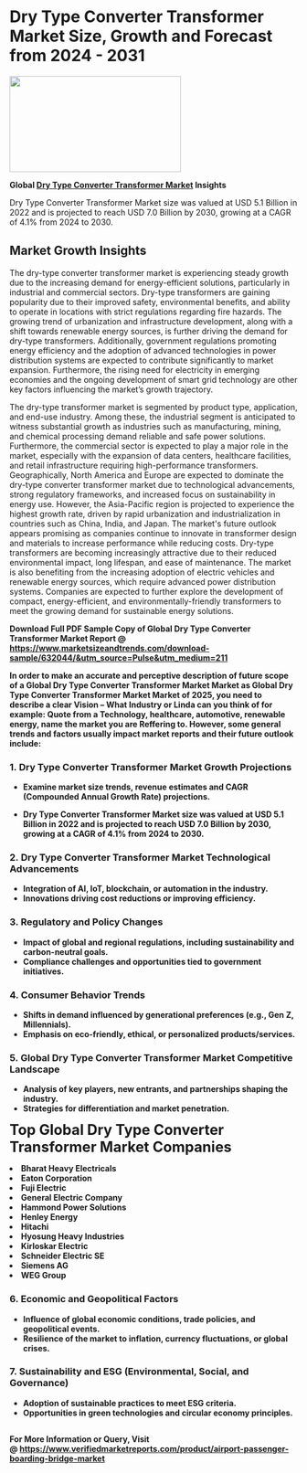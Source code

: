 <H1>Dry Type Converter Transformer Market Size, Growth and Forecast from 2024 - 2031</H1><img class="aligncenter size-medium wp-image-584254" src="https://thirdeyenews.in/wp-content/uploads/2024/09/Global-Market-Research-300x168.jpeg" alt="" width="300" height="168" /><p><strong>Global&nbsp;<a href="https://www.marketsizeandtrends.com/download-sample/632044/&amp;utm_source=Pulse&amp;utm_medium=211">Dry Type Converter Transformer Market</a> Insights</strong></p><p>Dry Type Converter Transformer Market size was valued at USD 5.1 Billion in 2022 and is projected to reach USD 7.0 Billion by 2030, growing at a CAGR of 4.1% from 2024 to 2030.</p><p><h2>Market Growth Insights</h2> <p>The dry-type converter transformer market is experiencing steady growth due to the increasing demand for energy-efficient solutions, particularly in industrial and commercial sectors. Dry-type transformers are gaining popularity due to their improved safety, environmental benefits, and ability to operate in locations with strict regulations regarding fire hazards. The growing trend of urbanization and infrastructure development, along with a shift towards renewable energy sources, is further driving the demand for dry-type transformers. Additionally, government regulations promoting energy efficiency and the adoption of advanced technologies in power distribution systems are expected to contribute significantly to market expansion. Furthermore, the rising need for electricity in emerging economies and the ongoing development of smart grid technology are other key factors influencing the market’s growth trajectory.</p> <p><strong></strong></p> <p>The dry-type transformer market is segmented by product type, application, and end-use industry. Among these, the industrial segment is anticipated to witness substantial growth as industries such as manufacturing, mining, and chemical processing demand reliable and safe power solutions. Furthermore, the commercial sector is expected to play a major role in the market, especially with the expansion of data centers, healthcare facilities, and retail infrastructure requiring high-performance transformers. Geographically, North America and Europe are expected to dominate the dry-type converter transformer market due to technological advancements, strong regulatory frameworks, and increased focus on sustainability in energy use. However, the Asia-Pacific region is projected to experience the highest growth rate, driven by rapid urbanization and industrialization in countries such as China, India, and Japan. The market's future outlook appears promising as companies continue to innovate in transformer design and materials to increase performance while reducing costs. Dry-type transformers are becoming increasingly attractive due to their reduced environmental impact, long lifespan, and ease of maintenance. The market is also benefiting from the increasing adoption of electric vehicles and renewable energy sources, which require advanced power distribution systems. Companies are expected to further explore the development of compact, energy-efficient, and environmentally-friendly transformers to meet the growing demand for sustainable energy solutions.</p> <p><strong></p><p><span class=""><strong>Download Full PDF Sample Copy of Global Dry Type Converter Transformer Market Report</strong> @ <a href="https://www.marketsizeandtrends.com/download-sample/632044/&amp;utm_source=Pulse&amp;utm_medium=211" target="_blank">https://www.marketsizeandtrends.com/download-sample/632044/&amp;utm_source=Pulse&amp;utm_medium=211</a></span></p><p>In order to make an accurate and perceptive description of future scope of a Global&nbsp;Dry Type Converter Transformer Market Market as Global&nbsp;Dry Type Converter Transformer Market Market of 2025, you need to describe a clear Vision &ndash; What Industry or Linda can you think of for example: Quote from a Technology, healthcare, automotive, renewable energy, name the market you are Reffering to. However, some general trends and factors usually impact market reports and their future outlook include:</p><h3>1.&nbsp;<strong>Dry Type Converter Transformer Market Growth Projections</strong></h3><ul><li>Examine market size trends, revenue estimates and CAGR (Compounded Annual Growth Rate) projections.</li><li><p>Dry Type Converter Transformer Market size was valued at USD 5.1 Billion in 2022 and is projected to reach USD 7.0 Billion by 2030, growing at a CAGR of 4.1% from 2024 to 2030.</p></li></ul><h3>2.&nbsp;<strong>Dry Type Converter Transformer Market Technological Advancements</strong></h3><ul><li>Integration of AI, IoT, blockchain, or automation in the industry.</li><li>Innovations driving cost reductions or improving efficiency.</li></ul><h3>3.&nbsp;<strong>Regulatory and Policy Changes</strong></h3><ul><li>Impact of global and regional regulations, including sustainability and carbon-neutral goals.</li><li>Compliance challenges and opportunities tied to government initiatives.</li></ul><h3>4.&nbsp;<strong>Consumer Behavior Trends</strong></h3><ul><li>Shifts in demand influenced by generational preferences (e.g., Gen Z, Millennials).</li><li>Emphasis on eco-friendly, ethical, or personalized products/services.</li></ul><h3>5.&nbsp;<strong>Global Dry Type Converter Transformer Market Competitive Landscape</strong></h3><ul><li>Analysis of key players, new entrants, and partnerships shaping the industry.</li><li>Strategies for differentiation and market penetration.</li></ul><p data-pm-slice="1 1 []"><span style="color: inherit; font-family: inherit; font-size: 25px;">Top Global Dry Type Converter Transformer Market Companies</span></p><div class="" data-test-id=""><p><li>Bharat Heavy Electricals</li><li> Eaton Corporation</li><li> Fuji Electric</li><li> General Electric Company</li><li> Hammond Power Solutions</li><li> Henley Energy</li><li> Hitachi</li><li> Hyosung Heavy Industries</li><li> Kirloskar Electric</li><li> Schneider Electric SE</li><li> Siemens AG</li><li> WEG Group</li></p></div><h3>6.&nbsp;<strong>Economic and Geopolitical Factors</strong></h3><ul><li>Influence of global economic conditions, trade policies, and geopolitical events.</li><li>Resilience of the market to inflation, currency fluctuations, or global crises.</li></ul><h3>7.&nbsp;<strong>Sustainability and ESG (Environmental, Social, and Governance)</strong></h3><ul><li>Adoption of sustainable practices to meet ESG criteria.</li><li>Opportunities in green technologies and circular economy principles.</li></ul><h2><strong style="font-size: 14px;">For More Information or Query, Visit @&nbsp;</strong><a style="background-color: #ffffff; font-size: 14px;" href="https://www.marketsizeandtrends.com/report/dry-type-converter-transformer-market/" target="_blank">https://www.verifiedmarketreports.com/product/airport-passenger-boarding-bridge-market</a></h2>
